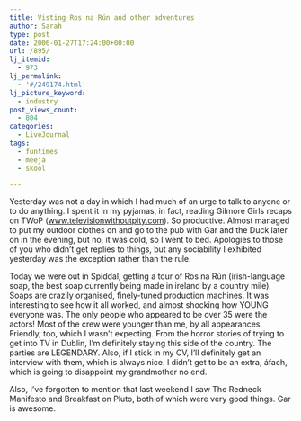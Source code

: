 ```yaml
---
title: Visting Ros na Rún and other adventures
author: Sarah
type: post
date: 2006-01-27T17:24:00+00:00
url: /895/
lj_itemid:
  - 973
lj_permalink:
  - '#/249174.html'
lj_picture_keyword:
  - industry
post_views_count:
  - 804
categories:
  - LiveJournal
tags:
  - funtimes
  - meeja
  - skool

---
```

Yesterday was not a day in which I had much of an urge to talk to anyone or to do anything. I spent it in my pyjamas, in fact, reading Gilmore Girls recaps on TWoP (www.televisionwithoutpity.com). So productive. Almost managed to put my outdoor clothes on and go to the pub with Gar and the Duck later on in the evening, but no, it was cold, so I went to bed. Apologies to those of you who didn&#8217;t get replies to things, but any sociability I exhibited yesterday was the exception rather than the rule.

Today we were out in Spiddal, getting a tour of Ros na Rún (irish-language soap, the best soap currently being made in ireland by a country mile). Soaps are crazily organised, finely-tuned production machines. It was interesting to see how it all worked, and almost shocking how YOUNG everyone was. The only people who appeared to be over 35 were the actors! Most of the crew were younger than me, by all appearances. Friendly, too, which I wasn&#8217;t expecting. From the horror stories of trying to get into TV in Dublin, I&#8217;m definitely staying this side of the country. The parties are LEGENDARY. Also, if I stick in my CV, I&#8217;ll definitely get an interview with them, which is always nice. I didn&#8217;t get to be an extra, áfach, which is going to disappoint my grandmother no end.

Also, I&#8217;ve forgotten to mention that last weekend I saw The Redneck Manifesto and Breakfast on Pluto, both of which were very good things. Gar is awesome.